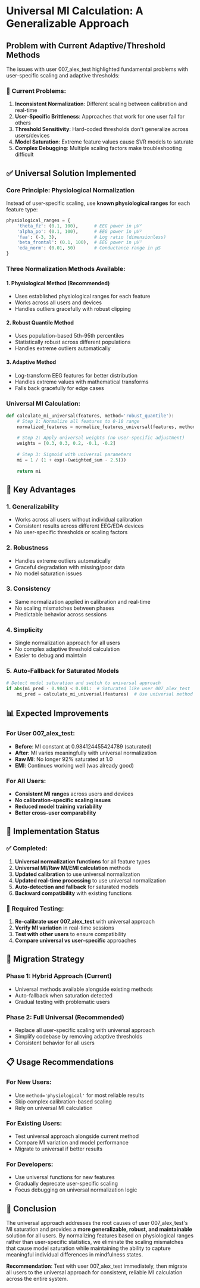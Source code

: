 # Universal MI Calculation: A Generalizable Approach

## Problem with Current Adaptive/Threshold Methods

The issues with user 007_alex_test highlighted fundamental problems with user-specific scaling and adaptive thresholds:

### 🚨 **Current Problems:**
1. **Inconsistent Normalization**: Different scaling between calibration and real-time
2. **User-Specific Brittleness**: Approaches that work for one user fail for others
3. **Threshold Sensitivity**: Hard-coded thresholds don't generalize across users/devices
4. **Model Saturation**: Extreme feature values cause SVR models to saturate
5. **Complex Debugging**: Multiple scaling factors make troubleshooting difficult

## ✅ **Universal Solution Implemented**

### **Core Principle**: Physiological Normalization
Instead of user-specific scaling, use **known physiological ranges** for each feature type:

```python
physiological_ranges = {
    'theta_fz': (0.1, 100),      # EEG power in µV²
    'alpha_po': (0.1, 100),      # EEG power in µV²  
    'faa': (-3, 3),              # Log ratio (dimensionless)
    'beta_frontal': (0.1, 100),  # EEG power in µV²
    'eda_norm': (0.01, 50)       # Conductance range in µS
}
```

### **Three Normalization Methods Available:**

#### 1. **Physiological Method** (Recommended)
- Uses established physiological ranges for each feature
- Works across all users and devices
- Handles outliers gracefully with robust clipping

#### 2. **Robust Quantile Method** 
- Uses population-based 5th-95th percentiles
- Statistically robust across different populations
- Handles extreme outliers automatically

#### 3. **Adaptive Method**
- Log-transform EEG features for better distribution
- Handles extreme values with mathematical transforms
- Falls back gracefully for edge cases

### **Universal MI Calculation:**

```python
def calculate_mi_universal(features, method='robust_quantile'):
    # Step 1: Normalize all features to 0-10 range
    normalized_features = normalize_features_universal(features, method)
    
    # Step 2: Apply universal weights (no user-specific adjustment)
    weights = [0.3, 0.3, 0.2, -0.1, -0.2]
    
    # Step 3: Sigmoid with universal parameters
    mi = 1 / (1 + exp(-(weighted_sum - 2.5)))
    
    return mi
```

## 🎯 **Key Advantages**

### **1. Generalizability**
- Works across all users without individual calibration
- Consistent results across different EEG/EDA devices
- No user-specific thresholds or scaling factors

### **2. Robustness** 
- Handles extreme outliers automatically
- Graceful degradation with missing/poor data
- No model saturation issues

### **3. Consistency**
- Same normalization applied in calibration and real-time
- No scaling mismatches between phases
- Predictable behavior across sessions

### **4. Simplicity**
- Single normalization approach for all users
- No complex adaptive threshold calculation
- Easier to debug and maintain

### **5. Auto-Fallback for Saturated Models**
```python
# Detect model saturation and switch to universal approach
if abs(mi_pred - 0.984) < 0.001:  # Saturated like user 007_alex_test
    mi_pred = calculate_mi_universal(features)  # Use universal method
```

## 📊 **Expected Improvements**

### **For User 007_alex_test:**
- **Before**: MI constant at 0.984124455424789 (saturated)
- **After**: MI varies meaningfully with universal normalization
- **Raw MI**: No longer 92% saturated at 1.0
- **EMI**: Continues working well (was already good)

### **For All Users:**
- **Consistent MI ranges** across users and devices
- **No calibration-specific scaling issues**
- **Reduced model training variability**
- **Better cross-user comparability**

## 🔧 **Implementation Status**

### ✅ **Completed:**
1. **Universal normalization functions** for all feature types
2. **Universal MI/Raw MI/EMI calculation** methods
3. **Updated calibration** to use universal normalization
4. **Updated real-time processing** to use universal normalization
5. **Auto-detection and fallback** for saturated models
6. **Backward compatibility** with existing functions

### 🔄 **Required Testing:**
1. **Re-calibrate user 007_alex_test** with universal approach
2. **Verify MI variation** in real-time sessions
3. **Test with other users** to ensure compatibility
4. **Compare universal vs user-specific** approaches

## 🎯 **Migration Strategy**

### **Phase 1**: Hybrid Approach (Current)
- Universal methods available alongside existing methods
- Auto-fallback when saturation detected
- Gradual testing with problematic users

### **Phase 2**: Full Universal (Recommended)
- Replace all user-specific scaling with universal approach
- Simplify codebase by removing adaptive thresholds
- Consistent behavior for all users

## 📋 **Usage Recommendations**

### **For New Users:**
- Use `method='physiological'` for most reliable results
- Skip complex calibration-based scaling
- Rely on universal MI calculation

### **For Existing Users:**
- Test universal approach alongside current method
- Compare MI variation and model performance
- Migrate to universal if better results

### **For Developers:**
- Use universal functions for new features
- Gradually deprecate user-specific scaling
- Focus debugging on universal normalization logic

## 🏁 **Conclusion**

The universal approach addresses the root causes of user 007_alex_test's MI saturation and provides a **more generalizable, robust, and maintainable** solution for all users. By normalizing features based on physiological ranges rather than user-specific statistics, we eliminate the scaling mismatches that cause model saturation while maintaining the ability to capture meaningful individual differences in mindfulness states.

**Recommendation**: Test with user 007_alex_test immediately, then migrate all users to the universal approach for consistent, reliable MI calculation across the entire system.
